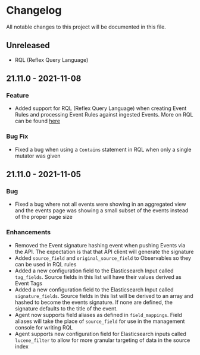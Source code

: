 # Changelog

All notable changes to this project will be documented in this file.

## Unreleased

- RQL (Reflex Query Language)

## 21.11.0 - 2021-11-08

### Feature

- Added support for RQL (Reflex Query Language) when creating Event Rules and processing Event Rules against ingested Events.  More on RQL can be found [here](https://github.com/reflexsoar/reflex-docs/blob/main/rql.md)

### Bug Fix

- Fixed a bug when using a `Contains` statement in RQL when only a single mutator was given

## 21.11.0 - 2021-11-05

### Bug

- Fixed a bug where not all events were showing in an aggregated view and the events page was showing a small subset of the events instead of the proper page size

### Enhancements

- Removed the Event signature hashing event when pushing Events via the API. The expectation is that that API client will generate the signature
- Added `source_field` and `original_source_field` to Observables so they can be used in RQL rules
- Added a new configuration field to the Elasticsearch Input called `tag_fields`.  Source fields in this list will have their values derived as Event Tags
- Added a new configuration field to the Elasticsearch Input called `signature_fields`. Source fields in this list will be derived to an array and hashed to become the events signature.  If none are defined, the signature defaults to the title of the event.
- Agent now supports field aliases as defined in `field_mappings`.  Field aliases will take the place of `source_field` for use in the management console for writing RQL
- Agent supports new configuration field for Elasticsearch inputs called `lucene_filter` to allow for more granular targeting of data in the source index